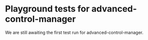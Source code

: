 # Playground tests for advanced-control-manager
We are still awaiting the first test run for advanced-control-manager.
